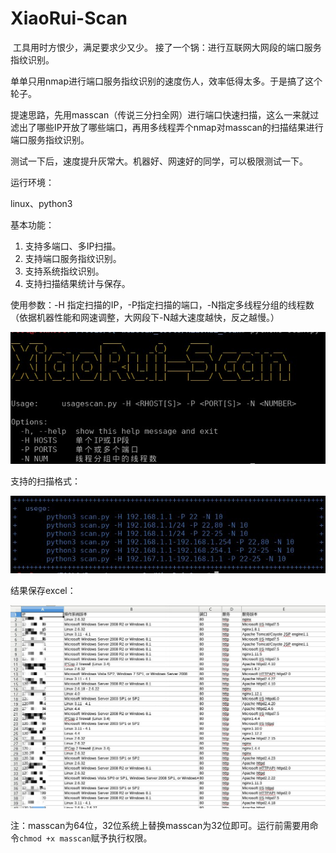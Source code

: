 # XiaoRui-Scan

​	工具用时方恨少，满足要求少又少。
​	接了一个锅：进行互联网大网段的端口服务指纹识别。

​	单单只用nmap进行端口服务指纹识别的速度伤人，效率低得太多。于是搞了这个轮子。

​	提速思路，先用masscan（传说三分扫全网）进行端口快速扫描，这么一来就过滤出了哪些IP开放了哪些端口，再用多线程弄个nmap对masscan的扫描结果进行端口服务指纹识别。

​	测试一下后，速度提升灰常大。机器好、网速好的同学，可以极限测试一下。

运行环境：

linux、python3

基本功能：

1. 支持多端口、多IP扫描。
2. 支持端口服务指纹识别。
3. 支持系统指纹识别。
4. 支持扫描结果统计与保存。

使用参数：-H 指定扫描的IP，-P指定扫描的端口，-N指定多线程分组的线程数（依据机器性能和网速调整，大网段下-N越大速度越快，反之越慢。）

![1.jpg](./img/1.jpg)

支持的扫描格式：

![2.jpg](./img/2.jpg)

结果保存excel：

![3.jpg](./img/3.jpg)

注：masscan为64位，32位系统上替换masscan为32位即可。运行前需要用命令`chmod +x masscan`赋予执行权限。
